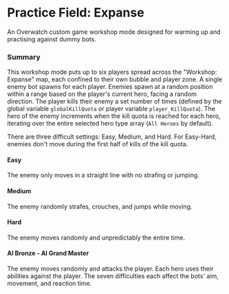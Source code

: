 # Practice Field: Expanse
An Overwatch custom game workshop mode designed for warming up and practising against dummy bots.

### Summary 
This workshop mode puts up to six players spread across the "Workshop: Expanse" map, each confined to their own bubble and player zone.
A single enemy bot spawns for each player. Enemies spawn at a random position within a range based on the player's current hero, facing a random direction. The player kills their enemy a set number of times (defined by the global variable `globalKillQuota` or player variable `player_KillQuota`). The hero of the enemy increments when the kill quota is reached for each hero, iterating over the entire selected hero type array (`All Heroes` by default). 

There are three difficult settings: Easy, Medium, and Hard. 
For Easy-Hard, enemies don't move during the first half of kills of the kill quota.
#### Easy
The enemy only moves in a straight line with no strafing or jumping.
#### Medium
The enemy randomly strafes, crouches, and jumps while moving.
#### Hard
The enemy moves randomly and unpredictably the entire time.
#### AI Bronze - AI Grand Master
The enemy moves randomly and attacks the player. Each hero uses their abilities against the player. The seven difficulties each affect the bots' aim, movement, and reaction time.
